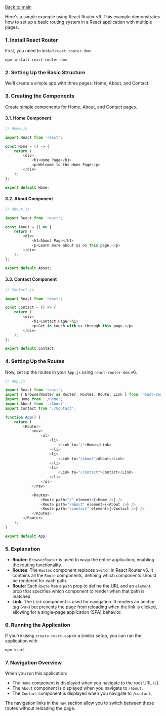 [Back to main](README.md#more-topic)

Here's a simple example using React Router v6. This example demonstrates how to set up a basic routing system in a React application with multiple pages.

### **1. Install React Router**

First, you need to install `react-router-dom`:

```bash
npm install react-router-dom
```

### **2. Setting Up the Basic Structure**

We'll create a simple app with three pages: Home, About, and Contact.

### **3. Creating the Components**

Create simple components for Home, About, and Contact pages.

#### **3.1. Home Component**

```javascript
// Home.js

import React from 'react';

const Home = () => {
    return (
        <div>
            <h1>Home Page</h1>
            <p>Welcome to the Home Page</p>
        </div>
    );
};

export default Home;
```

#### **3.2. About Component**

```javascript
// About.js

import React from 'react';

const About = () => {
    return (
        <div>
            <h1>About Page</h1>
            <p>Learn more about us on this page.</p>
        </div>
    );
};

export default About;
```

#### **3.3. Contact Component**

```javascript
// Contact.js

import React from 'react';

const Contact = () => {
    return (
        <div>
            <h1>Contact Page</h1>
            <p>Get in touch with us through this page.</p>
        </div>
    );
};

export default Contact;
```

### **4. Setting Up the Routes**

Now, set up the routes in your `App.js` using `react-router-dom` v6.

```javascript
// App.js

import React from 'react';
import { BrowserRouter as Router, Routes, Route, Link } from 'react-router-dom';
import Home from './Home';
import About from './About';
import Contact from './Contact';

function App() {
    return (
        <Router>
            <nav>
                <ul>
                    <li>
                        <Link to="/">Home</Link>
                    </li>
                    <li>
                        <Link to="/about">About</Link>
                    </li>
                    <li>
                        <Link to="/contact">Contact</Link>
                    </li>
                </ul>
            </nav>

            <Routes>
                <Route path="/" element={<Home />} />
                <Route path="/about" element={<About />} />
                <Route path="/contact" element={<Contact />} />
            </Routes>
        </Router>
    );
}

export default App;
```

### **5. Explanation**

- **Router**: `BrowserRouter` is used to wrap the entire application, enabling the routing functionality.
- **Routes**: The `Routes` component replaces `Switch` in React Router v6. It contains all the `Route` components, defining which components should be rendered for each path.
- **Route**: Each `Route` has a `path` prop to define the URL and an `element` prop that specifies which component to render when that path is matched.
- **Link**: The `Link` component is used for navigation. It renders an anchor tag (`<a>`) but prevents the page from reloading when the link is clicked, allowing for a single-page application (SPA) behavior.

### **6. Running the Application**

If you're using `create-react-app` or a similar setup, you can run the application with:

```bash
npm start
```

### **7. Navigation Overview**

When you run this application:

- The `Home` component is displayed when you navigate to the root URL (`/`).
- The `About` component is displayed when you navigate to `/about`.
- The `Contact` component is displayed when you navigate to `/contact`.

The navigation links in the `nav` section allow you to switch between these routes without reloading the page.
